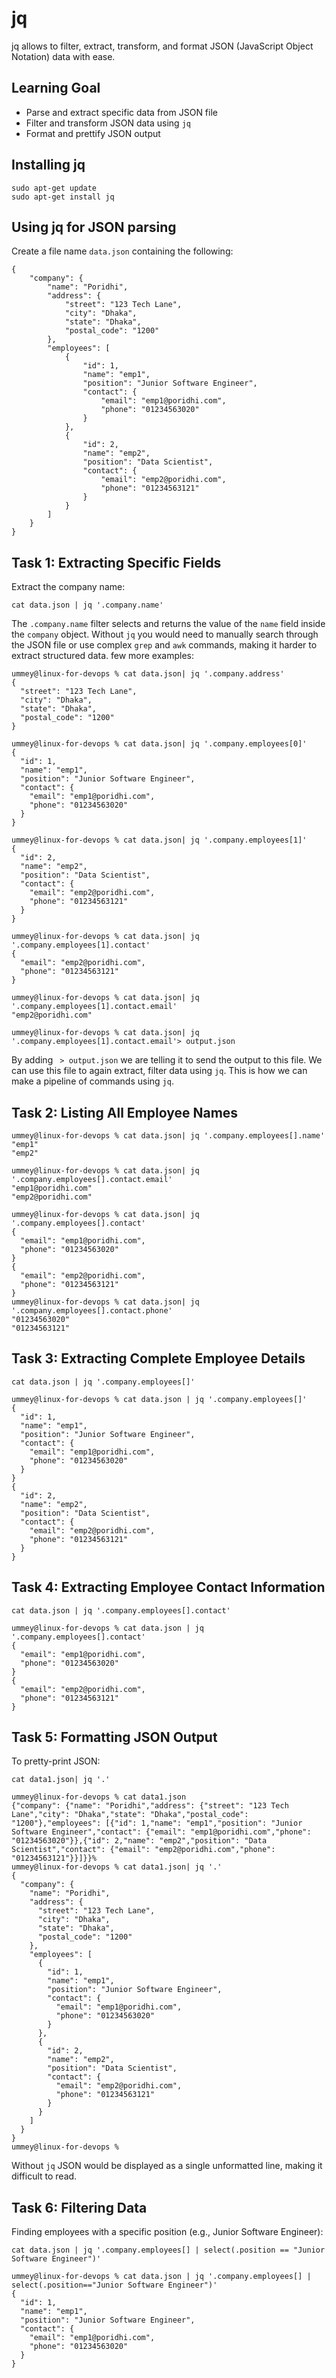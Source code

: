 # jq 
jq allows to filter, extract, transform, and format JSON (JavaScript Object Notation) data with ease. 

## Learning Goal
* Parse and extract specific data from JSON file
* Filter and transform JSON data using `jq`
* Format and prettify JSON output

## Installing jq
```
sudo apt-get update
sudo apt-get install jq
```
## Using jq for JSON parsing
Create a file name `data.json` containing the following: 
```
{
    "company": {
        "name": "Poridhi",
        "address": {
            "street": "123 Tech Lane", 
            "city": "Dhaka",
            "state": "Dhaka",
            "postal_code": "1200"
        }, 
        "employees": [
            {
                "id": 1, 
                "name": "emp1", 
                "position": "Junior Software Engineer", 
                "contact": {
                    "email": "emp1@poridhi.com", 
                    "phone": "01234563020"
                }
            }, 
            {
                "id": 2, 
                "name": "emp2", 
                "position": "Data Scientist", 
                "contact": {
                    "email": "emp2@poridhi.com", 
                    "phone": "01234563121"
                }
            }
        ]
    }
}
```
## Task 1: Extracting Specific Fields
Extract the company name: 
```
cat data.json | jq '.company.name'
```
The `.company.name` filter selects and returns the value of the `name` field inside the `company` object. Without `jq` you would need to manually search through the JSON file or use complex `grep` and `awk` commands, making it harder to extract structured data.
few more examples: 
```
ummey@linux-for-devops % cat data.json| jq '.company.address'          
{
  "street": "123 Tech Lane",
  "city": "Dhaka",
  "state": "Dhaka",
  "postal_code": "1200"
}
```
```
ummey@linux-for-devops % cat data.json| jq '.company.employees[0]'
{
  "id": 1,
  "name": "emp1",
  "position": "Junior Software Engineer",
  "contact": {
    "email": "emp1@poridhi.com",
    "phone": "01234563020"
  }
}
```
```
ummey@linux-for-devops % cat data.json| jq '.company.employees[1]'
{
  "id": 2,
  "name": "emp2",
  "position": "Data Scientist",
  "contact": {
    "email": "emp2@poridhi.com",
    "phone": "01234563121"
  }
}
```
```
ummey@linux-for-devops % cat data.json| jq '.company.employees[1].contact' 
{
  "email": "emp2@poridhi.com",
  "phone": "01234563121"
}
```
```
ummey@linux-for-devops % cat data.json| jq '.company.employees[1].contact.email'
"emp2@poridhi.com"

ummey@linux-for-devops % cat data.json| jq '.company.employees[1].contact.email'> output.json
```
By adding ` > output.json` we are telling it to send the output to this file. We can use this file to again extract, filter data using `jq`. This is how we can make a pipeline of commands using `jq`. 

## Task 2: Listing All Employee Names
```
ummey@linux-for-devops % cat data.json| jq '.company.employees[].name'         
"emp1"
"emp2"

ummey@linux-for-devops % cat data.json| jq '.company.employees[].contact.email' 
"emp1@poridhi.com"
"emp2@poridhi.com"
```
```
ummey@linux-for-devops % cat data.json| jq '.company.employees[].contact'      
{
  "email": "emp1@poridhi.com",
  "phone": "01234563020"
}
{
  "email": "emp2@poridhi.com",
  "phone": "01234563121"
}
ummey@linux-for-devops % cat data.json| jq '.company.employees[].contact.phone'
"01234563020"
"01234563121"
```
## Task 3: Extracting Complete Employee Details
```
cat data.json | jq '.company.employees[]'
```
```
ummey@linux-for-devops % cat data.json | jq '.company.employees[]'
{
  "id": 1,
  "name": "emp1",
  "position": "Junior Software Engineer",
  "contact": {
    "email": "emp1@poridhi.com",
    "phone": "01234563020"
  }
}
{
  "id": 2,
  "name": "emp2",
  "position": "Data Scientist",
  "contact": {
    "email": "emp2@poridhi.com",
    "phone": "01234563121"
  }
}
```
## Task 4: Extracting Employee Contact Information
```
cat data.json | jq '.company.employees[].contact'
```
```
ummey@linux-for-devops % cat data.json | jq '.company.employees[].contact'
{
  "email": "emp1@poridhi.com",
  "phone": "01234563020"
}
{
  "email": "emp2@poridhi.com",
  "phone": "01234563121"
}
```
## Task 5: Formatting JSON Output
To pretty-print JSON: 
```
cat data1.json| jq '.'
```
```
ummey@linux-for-devops % cat data1.json 
{"company": {"name": "Poridhi","address": {"street": "123 Tech Lane","city": "Dhaka","state": "Dhaka","postal_code": "1200"},"employees": [{"id": 1,"name": "emp1","position": "Junior Software Engineer","contact": {"email": "emp1@poridhi.com","phone": "01234563020"}},{"id": 2,"name": "emp2","position": "Data Scientist","contact": {"email": "emp2@poridhi.com","phone": "01234563121"}}]}}%                                                    
ummey@linux-for-devops % cat data1.json| jq '.'
{
  "company": {
    "name": "Poridhi",
    "address": {
      "street": "123 Tech Lane",
      "city": "Dhaka",
      "state": "Dhaka",
      "postal_code": "1200"
    },
    "employees": [
      {
        "id": 1,
        "name": "emp1",
        "position": "Junior Software Engineer",
        "contact": {
          "email": "emp1@poridhi.com",
          "phone": "01234563020"
        }
      },
      {
        "id": 2,
        "name": "emp2",
        "position": "Data Scientist",
        "contact": {
          "email": "emp2@poridhi.com",
          "phone": "01234563121"
        }
      }
    ]
  }
}
ummey@linux-for-devops %
```
Without `jq` JSON would be displayed as a single unformatted line, making it difficult to read. 
## Task 6: Filtering Data
Finding employees with a specific position (e.g., Junior Software Engineer): 
```
cat data.json | jq '.company.employees[] | select(.position == "Junior Software Engineer")'
```
```
ummey@linux-for-devops % cat data.json | jq '.company.employees[] | select(.position=="Junior Software Engineer")'
{
  "id": 1,
  "name": "emp1",
  "position": "Junior Software Engineer",
  "contact": {
    "email": "emp1@poridhi.com",
    "phone": "01234563020"
  }
}
```